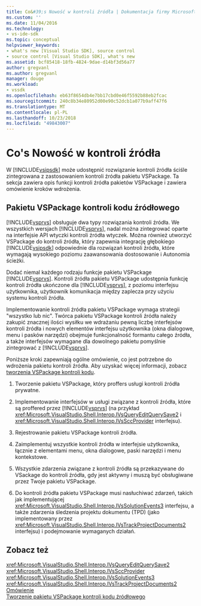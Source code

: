 ```yaml
---
title: Co&#39;s Nowość w kontroli źródła | Dokumentacja firmy Microsoft
ms.custom: ''
ms.date: 11/04/2016
ms.technology:
- vs-ide-sdk
ms.topic: conceptual
helpviewer_keywords:
- what's new [Visual Studio SDK], source control
- source control [Visual Studio SDK], what's new
ms.assetid: bcf85418-18fb-4824-9dae-d14bf3d56a77
author: gregvanl
ms.author: gregvanl
manager: douge
ms.workload:
- vssdk
ms.openlocfilehash: eb63f8654db4e7bb17cbd0e46f5592b88eb2fcac
ms.sourcegitcommit: 240c8b34e80952d00e90c52dcb1a077b9aff47f6
ms.translationtype: MT
ms.contentlocale: pl-PL
ms.lasthandoff: 10/23/2018
ms.locfileid: "49843007"
---
```

# <a name="what39s-new-in-source-control"></a>Co&#39;s Nowość w kontroli źródła
W [!INCLUDE[vsipsdk](../../extensibility/includes/vsipsdk_md.md)] może udostępnić rozwiązanie kontroli źródła ściśle zintegrowana z zastosowaniem kontroli źródła pakietu VSPackage. Ta sekcja zawiera opis funkcji kontroli źródła pakietów VSPackage i zawiera omówienie kroków wdrożenia.  
  
## <a name="the-source-control-vspackage"></a>Pakietu VSPackage kontroli kodu źródłowego  
 [!INCLUDE[vsprvs](../../code-quality/includes/vsprvs_md.md)] obsługuje dwa typy rozwiązania kontroli źródła. We wszystkich wersjach [!INCLUDE[vsprvs](../../code-quality/includes/vsprvs_md.md)], nadal można zintegrować oparte na interfejsie API wtyczki kontroli źródła wtyczek. Można również utworzyć VSPackage do kontroli źródła, który zapewnia integrację głębokiego [!INCLUDE[vsipsdk](../../extensibility/includes/vsipsdk_md.md)] odpowiednie dla rozwiązań kontroli źródła, które wymagają wysokiego poziomu zaawansowania dostosowanie i Autonomia ścieżki.  
  
 Dodać niemal każdego rodzaju funkcje pakietu VSPackage [!INCLUDE[vsprvs](../../code-quality/includes/vsprvs_md.md)]. Kontroli źródła pakietu VSPackage udostępnia funkcję kontroli źródła ukończone dla [!INCLUDE[vsprvs](../../code-quality/includes/vsprvs_md.md)], z poziomu interfejsu użytkownika, użytkownik komunikacja między zaplecza przy użyciu systemu kontroli źródła.  
  
 Implementowanie kontroli źródła pakietu VSPackage wymaga strategii "wszystko lub nic". Twórca pakietu VSPackage kontroli źródła należy zakupić znacznej ilości wysiłku we wdrażaniu pewną liczbę interfejsów kontroli źródła i nowych elementów interfejsu użytkownika (okna dialogowe, menu i pasków narzędzi) obejmuje funkcjonalność formantu całego źródła, a także interfejsów wymagane dla dowolnego pakietu pomyślnie zintegrować z [!INCLUDE[vsprvs](../../code-quality/includes/vsprvs_md.md)].  
  
 Poniższe kroki zapewniają ogólne omówienie, co jest potrzebne do wdrożenia pakietu kontroli źródła. Aby uzyskać więcej informacji, zobacz [tworzenia VSPackage kontroli kodu](../../extensibility/internals/creating-a-source-control-vspackage.md).  
  
1. Tworzenie pakietu VSPackage, który proffers usługi kontroli źródła prywatne.  
  
2. Implementowanie interfejsów w usługi związane z kontroli źródła, które są proffered przez [!INCLUDE[vsprvs](../../code-quality/includes/vsprvs_md.md)] (na przykład <xref:Microsoft.VisualStudio.Shell.Interop.IVsQueryEditQuerySave2> i <xref:Microsoft.VisualStudio.Shell.Interop.IVsSccProvider> interfejsu).  
  
3. Rejestrowanie pakietu VSPackage kontroli źródła.  
  
4. Zaimplementuj wszystkie kontroli źródła w interfejsie użytkownika, łącznie z elementami menu, okna dialogowe, paski narzędzi i menu kontekstowe.  
  
5. Wszystkie zdarzenia związane z kontroli źródła są przekazywane do VSackage do kontroli źródła, gdy jest aktywny i muszą być obsługiwane przez Twoje pakietu VSPackage.  
  
6. Do kontroli źródła pakietu VSPackage musi nasłuchiwać zdarzeń, takich jak implementującej <xref:Microsoft.VisualStudio.Shell.Interop.IVsSolutionEvents3> interfejsu, a także zdarzenia śledzenia projektu dokumentu (TPD) (jako implementowany przez <xref:Microsoft.VisualStudio.Shell.Interop.IVsTrackProjectDocuments2> interfejsu) i podejmowanie wymaganych działań.  
  
## <a name="see-also"></a>Zobacz też  
 <xref:Microsoft.VisualStudio.Shell.Interop.IVsQueryEditQuerySave2>   
 <xref:Microsoft.VisualStudio.Shell.Interop.IVsSccProvider>   
 <xref:Microsoft.VisualStudio.Shell.Interop.IVsSolutionEvents3>   
 <xref:Microsoft.VisualStudio.Shell.Interop.IVsTrackProjectDocuments2>   
 [Omówienie](../../extensibility/internals/source-control-integration-overview.md)   
 [Tworzenie pakietu VSPackage kontroli kodu źródłowego](../../extensibility/internals/creating-a-source-control-vspackage.md)
